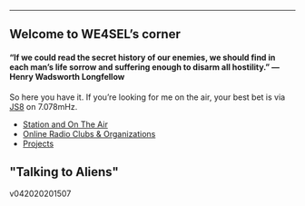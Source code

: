 
----------

## Welcome to WE4SEL’s corner 

#### “If we could read the secret history of our enemies, we should find in each man’s life sorrow and suffering enough to disarm all hostility.” ― Henry Wadsworth Longfellow

So here you have it. If you’re looking for me on the air, your best bet is via  [JS8](http://js8call.com/)  on 7.078mHz.

-   [Station and On The Air](ontheair.md)
-   [Online Radio Clubs & Organizations](hclubs.md)
-   [Projects](projects.md)


##  "Talking to Aliens"
v042020201507
<!--stackedit_data:
eyJoaXN0b3J5IjpbLTE5ODY5MjczOTYsNjg5NjQwNTEyLC03Nz
cyNTE4ODAsLTMzNjgyODIwMCwxNTAwMTc4NjUzLDIwMzM5MTU0
LC04MjYyMDg0MzRdfQ==
-->